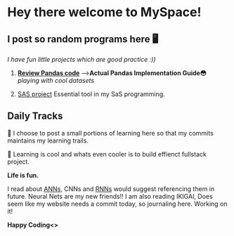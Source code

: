 # Hey there welcome to MySpace!
## I post so random programs here 🖥️
*I have fun little projects which are good practice :))* 

1. [**Review Pandas code**](https://github.com/22Ujjwal/MySpace/blob/main/pandasbrushup.ipynb) -->**Actual Pandas Implementation Guide😳** *playing with cool datasets*       
   
2. [SAS project](https://github.com/22Ujjwal/WintiML/blob/main/AssessmentQ1_program.sas) Essential tool in my SaS programming.


## Daily Tracks
🔹 I choose to post a small portions of learning here so that my commits maintains my learning trails. 

🔹  Learning is cool and whats even cooler is to build effienct fullstack project.

**Life is fun.** 

I read about [ANNs](https://www.geeksforgeeks.org/artificial-neural-networks-and-its-applications/), CNNs and [RNNs](https://www.geeksforgeeks.org/introduction-to-recurrent-neural-network/) would suggest referencing them in future. Neural Nets are my new friends!! I am also reading IKIGAI, Does seem like my website needs a commit today, so journaling here. Working on it!

**Happy Coding<>**

